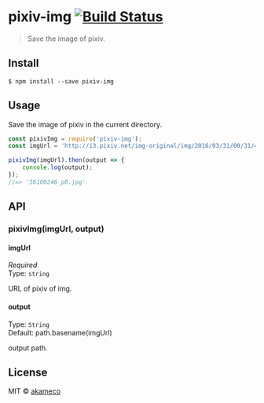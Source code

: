 # pixiv-img [![Build Status](https://travis-ci.org/akameco/pixiv-img.svg?branch=master)](https://travis-ci.org/akameco/pixiv-img)

> Save the image of pixiv.


## Install

```
$ npm install --save pixiv-img
```


## Usage

Save the image of pixiv in the current directory.

```js
const pixivImg = require('pixiv-img');
const imgUrl = 'http://i3.pixiv.net/img-original/img/2016/03/31/00/31/46/56100246_p0.jpg';

pixivImg(imgUrl).then(output => {
	console.log(output);
});
//=> '56100246_p0.jpg'
```

## API

### pixivImg(imgUrl, output)

#### imgUrl

*Required*<br>
Type: `string`

URL of pixiv of img.


#### output

Type: `String`<br>
Default: path.basename(imgUrl)

output path.

## License

MIT © [akameco](http://akameco.github.io)
